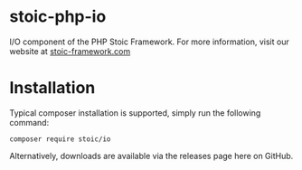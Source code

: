# stoic-php-io
I/O component of the PHP Stoic Framework.  For more information, visit our website at [stoic-framework.com](https://stoic-framework.com)

# Installation
Typical composer installation is supported, simply run the following command:

```
composer require stoic/io
```

Alternatively, downloads are available via the releases page here on GitHub.
